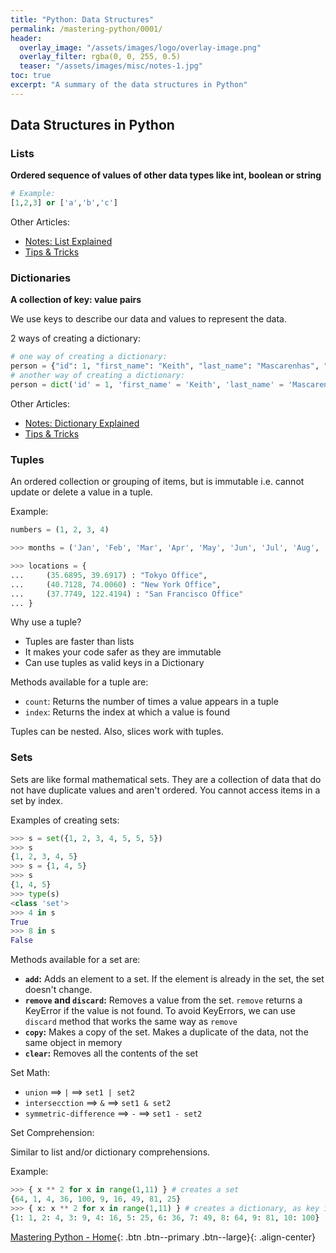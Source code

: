 ```yaml
---
title: "Python: Data Structures"
permalink: /mastering-python/0001/
header:
  overlay_image: "/assets/images/logo/overlay-image.png"
  overlay_filter: rgba(0, 0, 255, 0.5)
  teaser: "/assets/images/misc/notes-1.jpg"
toc: true
excerpt: "A summary of the data structures in Python"
---
```


## Data Structures in Python

### Lists
**Ordered sequence of values of other data types like int, boolean or string**

```python
# Example:
[1,2,3] or ['a','b','c']
```

Other Articles:
* [Notes: List Explained](/mastering-python/0002/)
* [Tips & Tricks](/mastering-python/2001/)

### Dictionaries
**A collection of key: value pairs**

We use keys to describe our data and values to represent the data.

2 ways of creating a dictionary:
```python
# one way of creating a dictionary:
person = {"id": 1, "first_name": "Keith", "last_name": "Mascarenhas", "salary": 80000.00}
# another way of creating a dictionary:
person = dict('id' = 1, 'first_name' = 'Keith', 'last_name' = 'Mascarenhas', 'salary' = 80000.0)
```

Other Articles:
* [Notes: Dictionary Explained](/mastering-python/0003/)
* [Tips & Tricks](/mastering-python/2001/)

### Tuples

An ordered collection or grouping of items, but is immutable i.e. cannot update or delete a value in a tuple.

Example:
```python
numbers = (1, 2, 3, 4)
```
```python
>>> months = ('Jan', 'Feb', 'Mar', 'Apr', 'May', 'Jun', 'Jul', 'Aug', 'Sep', 'Oct', 'Nov', 'Dec')
```
```python
>>> locations = {
...     (35.6895, 39.6917) : "Tokyo Office",
...     (40.7128, 74.0060) : "New York Office",
...     (37.7749, 122.4194) : "San Francisco Office"
... }
```

Why use a tuple?
* Tuples are faster than lists
* It makes your code safer as they are immutable
* Can use tuples as valid keys in a Dictionary

Methods available for a tuple are:
* `count`: Returns the number of times a value appears in a tuple
* `index`: Returns the index at which a value is found

Tuples can be nested. Also, slices work with tuples.

### Sets

Sets are like formal mathematical sets. They are a collection of data that do not have duplicate values and aren't ordered. You cannot access items in a set by index.

Examples of creating sets:

```python
>>> s = set({1, 2, 3, 4, 5, 5, 5})
>>> s
{1, 2, 3, 4, 5}
>>> s = {1, 4, 5}
>>> s
{1, 4, 5}
>>> type(s)
<class 'set'>
>>> 4 in s
True
>>> 8 in s
False
```

Methods available for a set are:
* **`add`:** Adds an element to a set. If the element is already in the set, the set doesn't change.
* **`remove` and `discard`:** Removes a value from the set. `remove` returns a KeyError if the value is not found. To avoid KeyErrors, we can use `discard` method that works the same way as `remove`
* **`copy`:** Makes a copy of the set. Makes a duplicate of the data, not the same object in memory
* **`clear`:** Removes all the contents of the set

Set Math:

* `union` ==> `|` ==> `set1 | set2`
* `intersecction` ==> `&` ==> `set1 & set2`
* `symmetric-difference` ==> `-` ==> `set1 - set2`

Set Comprehension:

Similar to list and/or dictionary comprehensions.

Example:
```python
>>> { x ** 2 for x in range(1,11) } # creates a set
{64, 1, 4, 36, 100, 9, 16, 49, 81, 25}
>>> { x: x ** 2 for x in range(1,11) } # creates a dictionary, as key is also specified
{1: 1, 2: 4, 3: 9, 4: 16, 5: 25, 6: 36, 7: 49, 8: 64, 9: 81, 10: 100}
```

[Mastering Python - Home](/mastering-python/){: .btn .btn--primary .btn--large}{: .align-center}
